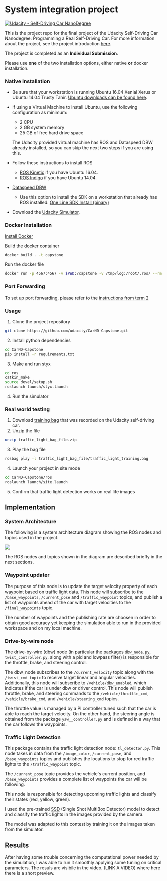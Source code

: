 # System integration project
[![Udacity - Self-Driving Car NanoDegree](https://s3.amazonaws.com/udacity-sdc/github/shield-carnd.svg)](http://www.udacity.com/drive)


This is the project repo for the final project of the Udacity Self-Driving Car Nanodegree: Programming a Real Self-Driving Car. For more information about the project, see the project introduction [here](https://github.com/udacity/CarND-Capstone).

The project is completed as an **Individual Submission**.

Please use **one** of the two installation options, either native **or** docker installation.

### Native Installation

* Be sure that your workstation is running Ubuntu 16.04 Xenial Xerus or Ubuntu 14.04 Trusty Tahir. [Ubuntu downloads can be found here](https://www.ubuntu.com/download/desktop).
* If using a Virtual Machine to install Ubuntu, use the following configuration as minimum:
  * 2 CPU
  * 2 GB system memory
  * 25 GB of free hard drive space

  The Udacity provided virtual machine has ROS and Dataspeed DBW already installed, so you can skip the next two steps if you are using this.

* Follow these instructions to install ROS
  * [ROS Kinetic](http://wiki.ros.org/kinetic/Installation/Ubuntu) if you have Ubuntu 16.04.
  * [ROS Indigo](http://wiki.ros.org/indigo/Installation/Ubuntu) if you have Ubuntu 14.04.
* [Dataspeed DBW](https://bitbucket.org/DataspeedInc/dbw_mkz_ros)
  * Use this option to install the SDK on a workstation that already has ROS installed: [One Line SDK Install (binary)](https://bitbucket.org/DataspeedInc/dbw_mkz_ros/src/81e63fcc335d7b64139d7482017d6a97b405e250/ROS_SETUP.md?fileviewer=file-view-default)
* Download the [Udacity Simulator](https://github.com/udacity/CarND-Capstone/releases).

### Docker Installation
[Install Docker](https://docs.docker.com/engine/installation/)

Build the docker container
```bash
docker build . -t capstone
```

Run the docker file
```bash
docker run -p 4567:4567 -v $PWD:/capstone -v /tmp/log:/root/.ros/ --rm -it capstone
```

### Port Forwarding
To set up port forwarding, please refer to the [instructions from term 2](https://classroom.udacity.com/nanodegrees/nd013/parts/40f38239-66b6-46ec-ae68-03afd8a601c8/modules/0949fca6-b379-42af-a919-ee50aa304e6a/lessons/f758c44c-5e40-4e01-93b5-1a82aa4e044f/concepts/16cf4a78-4fc7-49e1-8621-3450ca938b77)

### Usage

1. Clone the project repository
```bash
git clone https://github.com/udacity/CarND-Capstone.git
```

2. Install python dependencies
```bash
cd CarND-Capstone
pip install -r requirements.txt
```
3. Make and run styx
```bash
cd ros
catkin_make
source devel/setup.sh
roslaunch launch/styx.launch
```
4. Run the simulator

### Real world testing
1. Download [training bag](https://s3-us-west-1.amazonaws.com/udacity-selfdrivingcar/traffic_light_bag_file.zip) that was recorded on the Udacity self-driving car.
2. Unzip the file
```bash
unzip traffic_light_bag_file.zip
```
3. Play the bag file
```bash
rosbag play -l traffic_light_bag_file/traffic_light_training.bag
```
4. Launch your project in site mode
```bash
cd CarND-Capstone/ros
roslaunch launch/site.launch
```
5. Confirm that traffic light detection works on real life images

## Implementation

### System Architecture
The following is a system architecture diagram showing the ROS nodes and topics used in the project.

![](media/)

The ROS nodes and topics shown in the diagram are described briefly in the next sections.

### Waypoint updater

The purpose of this node is to update the target velocity property of each waypoint based on traffic light data. This node will subscribe to the ``/base_waypoints``, ``/current_pose`` and ``/traffic_waypoint`` topics, and publish a list of waypoints ahead of the car with target velocities to the ``/final_waypoints`` topic.

The number of waypoints and the publishing rate are choosen in order to obtain good accuracy yet keeping the simulation able to run in the provided workspace and on my local machine.


### Drive-by-wire node

The drive-by-wire (dbw) node (in particular the packages ``dbw_node.py``, ``twist_controller.py``, along with a pid and lowpass filter) is responsible for the throttle, brake, and steering control. 

The dbw_node subscribes to the ``/current_velocity`` topic along with the ``/twist_cmd topic`` to receive target linear and angular velocities. Additionally, this node will subscribe to ``/vehicle/dbw_enabled``, which indicates if the car is under dbw or driver control. This node will publish throttle, brake, and steering commands to the ``/vehicle/throttle_cmd``, ``/vehicle/brake_cmd``, and ``/vehicle/steering_cmd`` topics.

The throttle value is managed by a PI controller tuned such that the car is able to reach the target velocity.
On the other hand, the steering angle is obtained from the package ``yaw__controller.py`` and is defined in a way that the car follows the waypoints.

### Traffic Light Detection

This package contains the traffic light detection node: ``tl_detector.py``. This node takes in data from the ``/image_color``, ``/current_pose``, and ``/base_waypoints`` topics and publishes the locations to stop for red traffic lights to the ``/traffic_waypoint`` topic.

The ``/current_pose`` topic provides the vehicle's current position, and ``/base_waypoints`` provides a complete list of waypoints the car will be following.

This node is responsible for detecting upcoming traffic lights and classify their states (red, yellow, green).

I used the pre-trained [SSD](https://github.com/tensorflow/models/tree/master/research/object_detection) (Single Shot MultiBox Detector) model to detect and classify the traffic lights in the images provided by the camera. 

The model was adapted to this contest by training it on the images taken from the simulator.

## Results

After having some trouble concerning the computational power needed by the simulation, I was able to run it smoothly applying some tuning on critical parameters.
The resuls are visibile in the video. (LINK A VIDEO)
where here there is a short preview.
